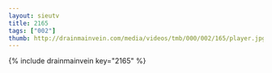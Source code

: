 ```yaml
--- 
layout: sieutv
title: 2165
tags: ["002"]
thumb: http://drainmainvein.com/media/videos/tmb/000/002/165/player.jpg
---
```

{% include drainmainvein key="2165" %} 

